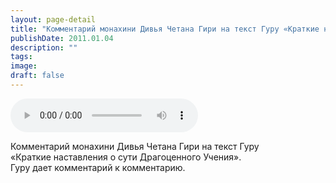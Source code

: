 ```yaml
---
layout: page-detail
title: "Комментарий монахини Дивья Четана Гири на текст Гуру «Краткие наставления о сути Драгоценного Учения»"
publishDate: 2011.01.04
description: ""
tags:
image:
draft: false
---
```


<audio title="2011.01.04 - Комментарий монахини Дивья Четана Гири на текст Гуру «Краткие наставления о сути Драгоценного Учения».mp3" src="https://filer-api.advayta.org/v1.0/public/files/74148" controls=""></audio>

 Комментарий монахини Дивья Четана Гири на текст Гуру  
 «Краткие наставления о сути Драгоценного Учения».  
 Гуру дает комментарий к комментарию.  

  
